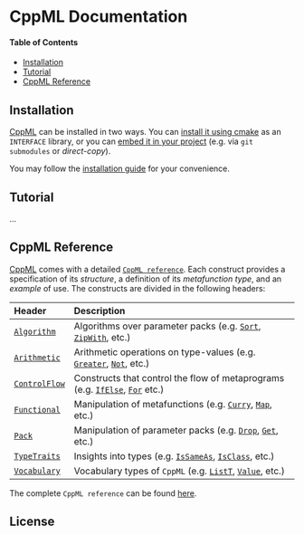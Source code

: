 # CppML Documentation

#### Table of Contents

* [Installation](#installation)
* [Tutorial](#tutorial)
* [CppML Reference](#cppml-reference)

## Installation

[CppML](https://github.com/ZigaSajovic/CppML) can be installed in two ways. You can [install it using cmake](./installation/index.md#installing-using-cmake) as an `INTERFACE` library, or you can [embed it in your project](./installation/index.md#project-embedding) (e.g. via `git submodules` or *direct-copy*).

You may follow the [installation guide](./installation/index.md) for your convenience.

## Tutorial

...

## CppML Reference

[CppML](https://github.com/ZigaSajovic/CppML) comes with a detailed [`CppML reference`](./reference/index.md). Each construct provides a specification of its *structure*, a definition of its *metafunction type*, and an *example* of use. The constructs are divided in the following headers:

| Header                                             | Description                                                                                                                                           |
|:---------------------------------------------------|:------------------------------------------------------------------------------------------------------------------------------------------------------|
| [`Algorithm`](../reference/index.md#algorithm)     | Algorithms over parameter packs (e.g. [`Sort`](../reference/Algorithm/Sort.md), [`ZipWith`](../reference/Algorithm/ZipWith.md), etc.)                 |
| [`Arithmetic`](../reference/index.md#arithmetic)   | Arithmetic operations on type-values (e.g. [`Greater`](../reference/Arithmetic/Greater.md), [`Not`](../reference/Arithmetic/Not.md), etc.)            |
| [`ControlFlow`](../reference/index.md#controlflow) | Constructs that control the flow of metaprograms (e.g. [`IfElse`](../reference/ControlFlow/IfElse.md), [`For`](../reference/ControlFlow/For.md) etc.) |
| [`Functional`](../reference/index.md#functional)   | Manipulation of metafunctions (e.g. [`Curry`](../reference/Functional/Curry.md), [`Map`](../reference/Functional/Map.md), etc.)                       |
| [`Pack`](../reference/index.md#pack)               | Manipulation of parameter packs (e.g. [`Drop`](../reference/Pack/Drop.md), [`Get`](../reference/Pack/Get.md), etc.)                                   |
| [`TypeTraits`](../reference/index.md#typetraits)   | Insights into types (e.g. [`IsSameAs`](../reference/TypeTraits/IsSameAs.md), [`IsClass`](../reference/TypeTraits/IsClass.md), etc.)                   |
| [`Vocabulary`](../reference/index.md#vocabulary)   | Vocabulary types of `CppML`   (e.g. [`ListT`](../reference/Vocabulary/ListT.md), [`Value`](../reference/Vocabulary/Value.md), etc.)                   |



The complete `CppML reference` can be found [here](./reference/index.md).

## License
